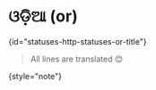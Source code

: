 # ଓଡ଼ିଆ (or)
{id="statuses-http-statuses-or-title"}



> All lines are translated 😊
>
{style="note"}


